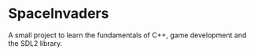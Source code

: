 # SpaceInvaders

A small project to learn the fundamentals of C++, game development and the SDL2 library.
